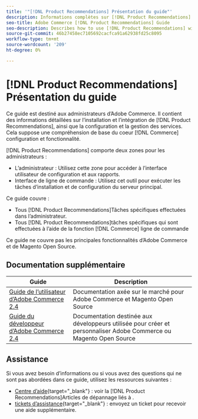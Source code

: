 ```yaml
---
title: '"[!DNL Product Recommendations] Présentation du guide"'
description: Informations complètes sur [!DNL Product Recommendations] pour les administrateurs Adobe Commerce, y compris l’installation et l’intégration
seo-title: Adobe Commerce [!DNL Product Recommendations] Guide
seo-description: Describes how to use [!DNL Product Recommendations] with Adobe Commerce.
source-git-commit: 46b27458ec7105692cacfca91a62938fd25c8095
workflow-type: tm+mt
source-wordcount: '209'
ht-degree: 0%

---
```


# [!DNL Product Recommendations] Présentation du guide

Ce guide est destiné aux administrateurs d’Adobe Commerce. Il contient des informations détaillées sur l’installation et l’intégration de [!DNL Product Recommendations], ainsi que la configuration et la gestion des services. Cela suppose une compréhension de base du coeur [!DNL Commerce] configuration et fonctionnalité.

[!DNL Product Recommendations] comporte deux zones pour les administrateurs :

* L’administrateur : Utilisez cette zone pour accéder à l’interface utilisateur de configuration et aux rapports.
* Interface de ligne de commande : Utilisez cet outil pour exécuter les tâches d’installation et de configuration du serveur principal.

Ce guide couvre :

* Tous [!DNL Product Recommendations]Tâches spécifiques effectuées dans l’administrateur.
* Tous [!DNL Product Recommendations]tâches spécifiques qui sont effectuées à l’aide de la fonction [!DNL Commerce] ligne de commande

Ce guide ne couvre pas les principales fonctionnalités d’Adobe Commerce et de Magento Open Source.

## Documentation supplémentaire

| Guide | Description |
|------ | ----------- |
| [Guide de l’utilisateur d’Adobe Commerce 2.4](https://docs.magento.com/user-guide/) | Documentation axée sur le marché pour Adobe Commerce et Magento Open Source |
| [Guide du développeur d’Adobe Commerce 2.4](https://devdocs.magento.com/) | Documentation destinée aux développeurs utilisée pour créer et personnaliser Adobe Commerce ou Magento Open Source |

## Assistance

Si vous avez besoin d’informations ou si vous avez des questions qui ne sont pas abordées dans ce guide, utilisez les ressources suivantes :

* [Centre d’aide](https://support.magento.com/hc/en-us){target=&quot;_blank&quot;} : voir la [!DNL Product Recommendations]Articles de dépannage liés à .
* [tickets d’assistance](https://support.magento.com/hc/en-us/articles/360000913794#submit-ticket){target=&quot;_blank&quot;} : envoyez un ticket pour recevoir une aide supplémentaire.
